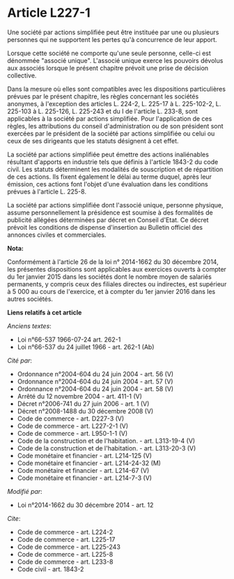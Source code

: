 # Article L227-1

Une société par actions simplifiée peut être instituée par une ou plusieurs personnes qui ne supportent les pertes qu'à
concurrence de leur apport. 

Lorsque cette société ne comporte qu'une seule personne, celle-ci est dénommée "associé unique". L'associé unique exerce les
pouvoirs dévolus aux associés lorsque le présent chapitre prévoit une prise de décision collective. 

Dans la mesure où elles sont compatibles avec les dispositions particulières prévues par le présent chapitre, les règles
concernant les sociétés anonymes, à l'exception des articles L. 224-2, L. 225-17 à L. 225-102-2, L. 225-103 à L. 225-126, L.
225-243 et du I de l'article L. 233-8, sont applicables à la société par actions simplifiée. Pour l'application de ces
règles, les attributions du conseil d'administration ou de son président sont exercées par le président de la société par
actions simplifiée ou celui ou ceux de ses dirigeants que les statuts désignent à cet effet. 

La société par actions simplifiée peut émettre des actions inaliénables résultant d'apports en industrie tels que définis à
l'article 1843-2 du code civil. Les statuts déterminent les modalités de souscription et de répartition de ces actions. Ils
fixent également le délai au terme duquel, après leur émission, ces actions font l'objet d'une évaluation dans les conditions
prévues à l'article L. 225-8. 

La société par actions simplifiée dont l'associé unique, personne physique, assume personnellement la présidence est soumise
à des formalités de publicité allégées déterminées par décret en Conseil d'Etat. Ce décret prévoit les conditions de dispense
d'insertion au Bulletin officiel des annonces civiles et commerciales.

**Nota:**

Conformément à l'article 26 de la loi n° 2014-1662 du 30 décembre 2014, les présentes dispositions sont applicables aux
exercices ouverts à compter du 1er janvier 2015 dans les sociétés dont le nombre moyen de salariés permanents, y compris ceux
des filiales directes ou indirectes, est supérieur à 5 000 au cours de l'exercice, et à compter du 1er janvier 2016 dans les
autres sociétés.

**Liens relatifs à cet article**

_Anciens textes_:

  - Loi n°66-537 1966-07-24 art. 262-1
  - Loi n°66-537 du 24 juillet 1966 - art. 262-1 (Ab)

_Cité par_:

  - Ordonnance n°2004-604 du 24 juin 2004 - art. 56 (V)
  - Ordonnance n°2004-604 du 24 juin 2004 - art. 57 (V)
  - Ordonnance n°2004-604 du 24 juin 2004 - art. 58 (V)
  - Arrêté du 12 novembre 2004 - art. 411-1 (V)
  - Décret n°2006-741 du 27 juin 2006 - art. 1 (V)
  - Décret n°2008-1488 du 30 décembre 2008 (V)
  - Code de commerce - art. D227-3 (V)
  - Code de commerce - art. L227-2-1 (V)
  - Code de commerce - art. L950-1-1 (V)
  - Code de la construction et de l'habitation. - art. L313-19-4 (V)
  - Code de la construction et de l'habitation. - art. L313-20-3 (V)
  - Code monétaire et financier - art. L214-125 (V)
  - Code monétaire et financier - art. L214-24-32 (M)
  - Code monétaire et financier - art. L214-67 (V)
  - Code monétaire et financier - art. L214-7-3 (V)

_Modifié par_:

  - Loi n°2014-1662 du 30 décembre 2014 - art. 12

_Cite_:

  - Code de commerce - art. L224-2
  - Code de commerce - art. L225-17
  - Code de commerce - art. L225-243
  - Code de commerce - art. L225-8
  - Code de commerce - art. L233-8
  - Code civil - art. 1843-2
